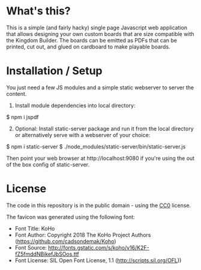 # What's this?

This is a simple (and fairly hacky) single page Javascript web application
that allows designing your own custom boards that are size compatible with
the Kingdom Builder. The boards can be emitted as PDFs that can be printed,
cut out, and glued on cardboard to make playable boards.

# Installation / Setup

You just need a few JS modules and a simple static webserver to server the
content.

1. Install module dependencies into local directory:

  $ npm i jspdf

2. Optional: Install static-server package and run it from the local
directory or alternatively serve with a webserver of your choice:

  $ npm i static-server
  $ ./node_modules/static-server/bin/static-server.js

Then point your web browser at http://localhost:9080 if you're using the
out of the box config of static-server.

# License

The code in this repository is in the public domain - using the
[CC0](https://creativecommons.org/share-your-work/public-domain/cc0/) license.

The favicon was generated using the following font:

- Font Title: KoHo
- Font Author: Copyright 2018 The KoHo Project Authors (https://github.com/cadsondemak/Koho)
- Font Source: http://fonts.gstatic.com/s/koho/v16/K2F-fZ5fmddNBikefJbSOos.ttf
- Font License: SIL Open Font License, 1.1 (http://scripts.sil.org/OFL))
